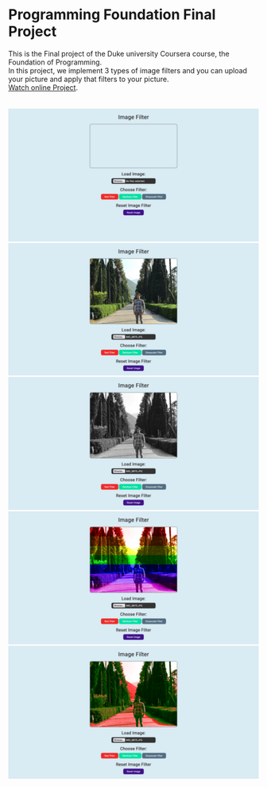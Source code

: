 # Programming Foundation Final Project
This is the Final project of the Duke university Coursera course, the Foundation of Programming.<br/>
In this project, we implement 3 types of image filters and you can upload your picture and apply that filters to your picture.<br/>
[Watch online Project](https://mohammadkiaei.github.io/Programming-Foundation-FinalProj/).<br/>
<br/>
<br/>
![Image filter](https://github.com/mohammadkiaei/Programming-Foundation-FinalProj/blob/master/image-filter.png)
<br/>
![Image filter org](https://github.com/mohammadkiaei/Programming-Foundation-FinalProj/blob/master/image-filter-org.png)
<br/>
![Image filter gray](https://github.com/mohammadkiaei/Programming-Foundation-FinalProj/blob/master/image-filter-gray.png)
<br/>
![Image filter rainbow](https://github.com/mohammadkiaei/Programming-Foundation-FinalProj/blob/master/image-filter-rainbow.png)
<br/>
![Image filter red](https://github.com/mohammadkiaei/Programming-Foundation-FinalProj/blob/master/image-filter-red.png)
